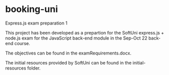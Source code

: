 # booking-uni
Express.js exam preparation 1

This project has been developed as a prepartion for the SoftUni express.js + node.js exam for the JavaScript back-end module in the Sep-Oct 22 back-end course.

The objectives can be found in the examRequirements.docx.

The initial resources provided by SoftUni can be found in the initial-resources folder.
